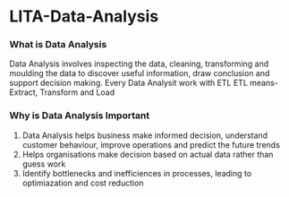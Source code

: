 # LITA-Data-Analysis

### What is Data Analysis

Data Analysis involves inspecting the data, cleaning, transforming and moulding the data to discover useful information, draw conclusion and support decision making.
Every Data Analysit work with ETL
ETL means- Extract, Transform and Load

### Why is Data Analysis Important
1. Data Analysis helps business make informed decision, understand customer behaviour, improve operations and predict the future trends
2. Helps organisations make decision based on actual data rather than guess work
3. Identify bottlenecks and inefficiences in processes, leading to optimiazation and cost reduction
